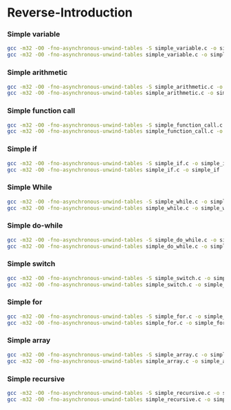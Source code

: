 # Reverse-Introduction

### Simple variable 

```bash
gcc -m32 -O0 -fno-asynchronous-unwind-tables -S simple_variable.c -o simple_variable.s
gcc -m32 -O0 -fno-asynchronous-unwind-tables simple_variable.c -o simple_variable
```

### Simple arithmetic

```bash
gcc -m32 -O0 -fno-asynchronous-unwind-tables -S simple_arithmetic.c -o simple_arithmetic.s
gcc -m32 -O0 -fno-asynchronous-unwind-tables simple_arithmetic.c -o simple_arithmetic
```

### Simple function call 

```bash
gcc -m32 -O0 -fno-asynchronous-unwind-tables -S simple_function_call.c -o simple_function_call.s
gcc -m32 -O0 -fno-asynchronous-unwind-tables simple_function_call.c -o simple_function_call
```

### Simple if 

```bash
gcc -m32 -O0 -fno-asynchronous-unwind-tables -S simple_if.c -o simple_if.s
gcc -m32 -O0 -fno-asynchronous-unwind-tables simple_if.c -o simple_if
``` 

### Simple While 

```bash
gcc -m32 -O0 -fno-asynchronous-unwind-tables -S simple_while.c -o simple_while.s
gcc -m32 -O0 -fno-asynchronous-unwind-tables simple_while.c -o simple_while
``` 

### Simple do-while 

```bash
gcc -m32 -O0 -fno-asynchronous-unwind-tables -S simple_do_while.c -o simple_do_while.s
gcc -m32 -O0 -fno-asynchronous-unwind-tables simple_do_while.c -o simple_do_while
```

### Simple switch 

```bash
gcc -m32 -O0 -fno-asynchronous-unwind-tables -S simple_switch.c -o simple_switch.s
gcc -m32 -O0 -fno-asynchronous-unwind-tables simple_switch.c -o simple_switch
```

### Simple for 

```bash
gcc -m32 -O0 -fno-asynchronous-unwind-tables -S simple_for.c -o simple_for.s
gcc -m32 -O0 -fno-asynchronous-unwind-tables simple_for.c -o simple_for
```

### Simple array 

```bash
gcc -m32 -O0 -fno-asynchronous-unwind-tables -S simple_array.c -o simple_array.s
gcc -m32 -O0 -fno-asynchronous-unwind-tables simple_array.c -o simple_array
```

### Simple recursive

```bash
gcc -m32 -O0 -fno-asynchronous-unwind-tables -S simple_recursive.c -o simple_recursive.s
gcc -m32 -O0 -fno-asynchronous-unwind-tables simple_recursive.c -o simple_recursive
```